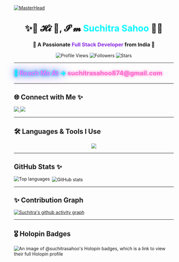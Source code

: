 [![MasterHead](https://user-images.githubusercontent.com/80781196/190216139-7697aa5a-c9a0-4bd6-80bf-3aca76a2e1c8.gif)](https://github.com/Suchitra-Sahoo)

<h1 align="center">
  ✨💜 𝓗𝓲 👋, 𝓘'𝓶 <span style="color:#00f7ff;">Suchitra Sahoo</span> 💜✨
</h1>

<h3 align="center">
  🚀 A Passionate <span style="color:#8a2be2;">Full Stack Developer</span> from India 🚀
</h3>

<!-- PROFILE BADGES  -->
<p align="center">
  <img alt="Profile Views" src="https://komarev.com/ghpvc/?username=Suchitra-Sahoo&style=for-the-badge&color=orange"/>
  <img alt="Followers" src="https://img.shields.io/github/followers/Suchitra-Sahoo?style=for-the-badge"/>
  <img alt="Stars" src="https://img.shields.io/github/stars/Suchitra-Sahoo?style=for-the-badge"/>
</p>

---

<p align="left" style="font-size: 20px; color: #00f7ff; font-weight: bold; text-shadow: 
  0 0 5px #00f7ff, 
  0 0 10px #8a2be2, 
  0 0 20px #00f7ff, 
  0 0 30px #8a2be2;">
💌 <span style="color:#ff6fff;">Reach Me At</span> → <a href="mailto:suchitrasahoo874@gmail.com" style="color:#ff66cc; font-weight:bold; text-decoration:none; text-shadow: 0 0 8px #ff66cc;">suchitrasahoo874@gmail.com</a> 
</p>


---

## 🌐 Connect with Me ✨
<p align="left">
<a href="https://www.linkedin.com/in/suchitra-sahoo-a60a05257/" target="_blank">
  <img src="https://img.shields.io/badge/LinkedIn-0A66C2?style=for-the-badge&logo=linkedin&logoColor=white" />
</a>
<a href="https://leetcode.com/Suchitra_Sahoo_/" target="_blank">
  <img src="https://img.shields.io/badge/LeetCode-FFA116?style=for-the-badge&logo=leetcode&logoColor=white" />
</a>
</p>

---

## 🛠 Languages & Tools I Use
<p align="center">
  <img src="https://skillicons.dev/icons?i=html,css,js,react,nodejs,express,mongodb,java,python,mysql,bootstrap,git,azure,c,cpp" />
</p>

---

## GitHub Stats ✨
<!-- GitHub stats with dark theme -->
<p>
  <img align="left" src="https://github-readme-stats.vercel.app/api/top-langs?username=suchitra-sahoo&show_icons=true&locale=en&layout=compact&theme=radical" alt="Top languages" />
</p>

<p>&nbsp;<img align="center" src="https://github-readme-stats.vercel.app/api?username=suchitra-sahoo&show_icons=true&locale=en&theme=radical" alt="GitHub stats" /></p>

---
## ✨ Contribution Graph
[![Suchitra's github activity graph](https://github-readme-activity-graph.vercel.app/graph?username=suchitra-sahoo&bg_color=0d1117&color=00f7ff&line=8a2be2&point=00f7ff&area=true&hide_border=true)](https://github.com/suchitra-sahoo)

---

## 🎖 Holopin Badges

<img src="https://holopin.me/suchitrasahoo" alt="An image of @suchitrasahoo's Holopin badges, which is a link to view their full Holopin profile">
<div align="center">
 
</div>
